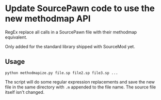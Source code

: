 # Update SourcePawn code to use the new methodmap API
RegEx replace all calls in a SourcePawn file with their methodmap equivalent.

Only added for the standard library shipped with SourceMod yet.

## Usage
```
python methodmapize.py file.sp file2.sp file3.sp ...
```

The script will do some regular expression replacements and save the new file in the same directory with `.m` appended to the file name.
The source file itself isn't changed.